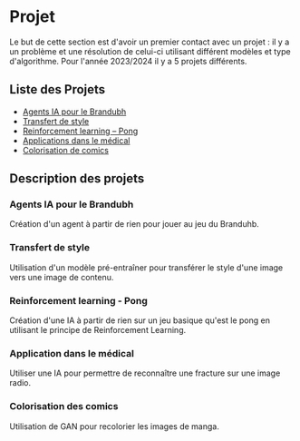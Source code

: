 # Projet
Le but de cette section est d'avoir un premier contact avec un projet : il y a un problème et une résolution de celui-ci utilisant différent modèles et type d'algorithme. 
Pour l'année 2023/2024 il y a 5 projets différents.

## Liste des Projets
- [Agents IA pour le Brandubh](/Brandubh)
- [Transfert de style](/Transfert_de_Style)
- [Reinforcement learning – Pong](/Pong_RL)
- [Applications dans le médical](/Medical)
- [Colorisation de comics](/Colorisation)

## Description des projets 

### Agents IA pour le Brandubh
[](/image_brandubh.png)

Création d'un agent à partir de rien pour jouer au jeu du Branduhb.

### Transfert de style
Utilisation d'un modèle pré-entraîner pour transférer le style d'une image vers une image de contenu.

### Reinforcement learning - Pong 
Création d'une IA à partir de rien sur un jeu basique qu'est le pong en utilisant le principe de Reinforcement Learning.

### Application dans le médical 
Utiliser une IA pour permettre de reconnaître une fracture sur une image radio.

### Colorisation des comics 
Utilisation de GAN pour recolorier les images de manga.
